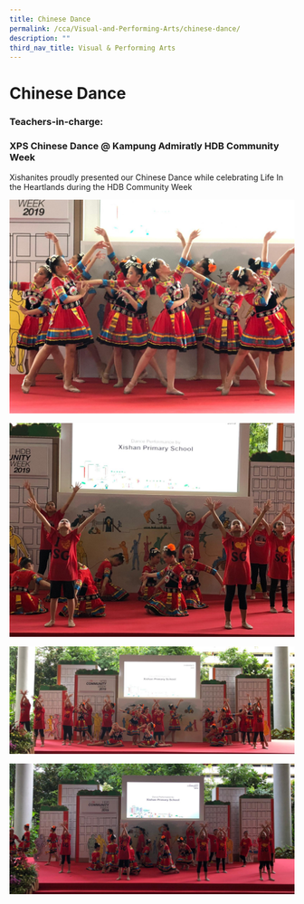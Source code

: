```yaml
---
title: Chinese Dance
permalink: /cca/Visual-and-Performing-Arts/chinese-dance/
description: ""
third_nav_title: Visual & Performing Arts
---
```

# **Chinese Dance**

### Teachers-in-charge:

         

### XPS Chinese Dance @ Kampung Admiratly HDB Community Week

Xishanites proudly presented our Chinese Dance while celebrating Life In the Heartlands during the HDB Community Week

![](/images/IMG-20190525-WA0024.jpg)

![](/images/IMG-20190525-WA0028.jpg)

![](/images/IMG-20190525-WA0018.jpg)

![](/images/IMG-20190525-WA0030.jpg)